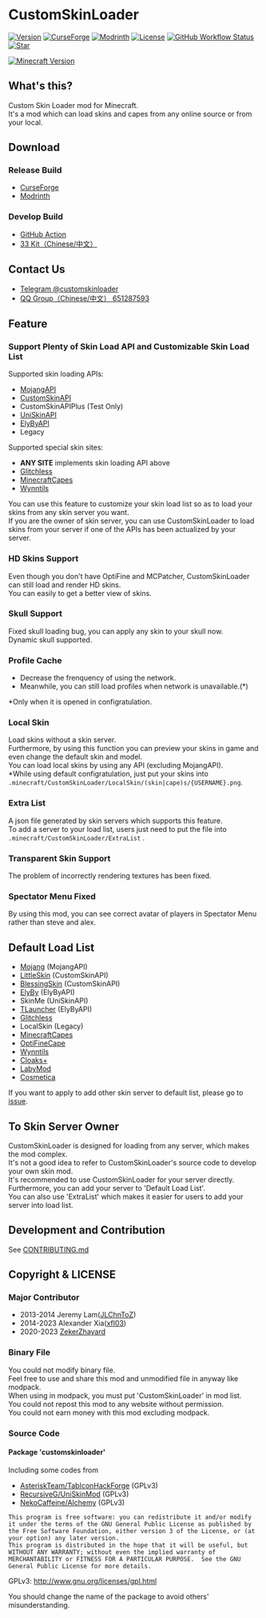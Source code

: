 # CustomSkinLoader
[![Version](https://img.shields.io/github/v/release/xfl03/MCCustomSkinLoader?label=&logo=V&labelColor=E1F5FE&color=5D87BF&style=for-the-badge)](https://github.com/xfl03/MCCustomSkinLoader/tags)
[![CurseForge](https://cf.way2muchnoise.eu/short_CustomSkinLoader.svg?badge_style=for_the_badge)](https://www.curseforge.com/minecraft/mc-mods/customskinloader)
[![Modrinth](https://img.shields.io/modrinth/dt/idMHQ4n2?label=&logo=Modrinth&labelColor=white&color=00AF5C&style=for-the-badge)](https://modrinth.com/mod/customskinloader)
[![License](https://img.shields.io/github/license/xfl03/MCCustomSkinLoader?label=&logo=c&style=for-the-badge&color=A8B9CC&labelColor=455A64)](https://github.com/xfl03/MCCustomSkinLoader/blob/14-develop/LICENSE)
[![GitHub Workflow Status](https://img.shields.io/github/actions/workflow/status/xfl03/MCCustomSkinLoader/beta.yml?style=for-the-badge&label=&logo=Gradle&labelColor=388E3C)](https://github.com/xfl03/MCCustomSkinLoader/actions)
[![Star](https://img.shields.io/github/stars/xfl03/MCCustomSkinLoader?label=&logo=GitHub&labelColor=black&color=FAFAFA&style=for-the-badge)](https://github.com/xfl03/MCCustomSkinLoader/stargazers)

[![Minecraft Version](https://img.shields.io/badge/Minecraft-1.20%20|%201.19%20|%201.18%20|%201.17%20|%201.16%20|%201.15%20|%201.14%20|%201.13%20|%201.12%20|%201.11%20|%201.10%20|%201.9%20|%201.8-green?style=for-the-badge&labelColor=388E3C&color=8BC34A)](https://github.com/xfl03/MCCustomSkinLoader)

## What's this?  
Custom Skin Loader mod for Minecraft.  
It's a mod which can load skins and capes from any online source or from your local.
  
## Download  
### Release Build
- [CurseForge](https://www.curseforge.com/minecraft/mc-mods/customskinloader)
- [Modrinth](https://modrinth.com/mod/customskinloader)

### Develop Build
- [GitHub Action](https://github.com/xfl03/MCCustomSkinLoader/actions)
- [33 Kit（Chinese/中文）](https://3-3.dev/csl-download)

## Contact Us
- [Telegram @customskinloader](https://t.me/customskinloader)
- [QQ Group（Chinese/中文） 651287593](https://jq.qq.com/?_wv=1027&k=vF16R5tg)

## Feature  
### Support Plenty of Skin Load API and Customizable Skin Load List  
Supported skin loading APIs:
- [MojangAPI](http://wiki.vg/Mojang_API)
- [CustomSkinAPI](https://github.com/xfl03/CustomSkinLoaderAPI/tree/master/CustomSkinAPI)  
- CustomSkinAPIPlus (Test Only)  
- [UniSkinAPI](https://github.com/RecursiveG/UniSkinServer/tree/master/doc)
- [ElyByAPI](https://docs.ely.by/en/api.html) 
- Legacy  

Supported special skin sites:
- **ANY SITE** implements skin loading API above
- [Glitchless](https://games.glitchless.ru/games/minecraft/)
- [MinecraftCapes](https://minecraftcapes.net/)
- [Wynntils](https://wynntils.com/)

You can use this feature to customize your skin load list so as to load your skins from any skin server you want.  
If you are the owner of skin server, you can use CustomSkinLoader to load skins from your server if one of the APIs has been actualized by your server.  
  
### HD Skins Support  
Even though you don't have OptiFine and MCPatcher, CustomSkinLoader can still load and render HD skins.  
You can easily to get a better view of skins.  
  
### Skull Support  
Fixed skull loading bug, you can apply any skin to your skull now.  
Dynamic skull supported.  
  
### Profile Cache  
- Decrease the frenquency of using the network.  
- Meanwhile, you can still load profiles when network is unavailable.(*)  

*Only when it is opened in configratulation.  
  
### Local Skin  
Load skins without a skin server.  
Furthermore, by using this function you can preview your skins in game and even change the default skin and model.  
You can load local skins by using any API (excluding MojangAPI).  
*While using default configratulation, just put your skins into `.minecraft/CustomSkinLoader/LocalSkin/(skin|cape)s/{USERNAME}.png`.  
   
### Extra List  
A json file generated by skin servers which supports this feature.  
To add a server to your load list, users just need to put the file into `.minecraft/CustomSkinLoader/ExtraList` .  
  
### Transparent Skin Support  
The problem of incorrectly rendering textures has been fixed.  
  
### Spectator Menu Fixed  
By using this mod, you can see correct avatar of players in Spectator Menu rather than steve and alex.  
  
## Default Load List  
- [Mojang](http://www.minecraft.net/) (MojangAPI)
- [LittleSkin](https://littleskin.cn/) (CustomSkinAPI)  
- [BlessingSkin](http://skin.prinzeugen.net/) (CustomSkinAPI)
- [ElyBy](http://docs.ely.by/) (ElyByAPI)
- SkinMe (UniSkinAPI)
- [TLauncher](https://tlauncher.org/) (ElyByAPI)
- [Glitchless](https://games.glitchless.ru/games/minecraft/)
- LocalSkin (Legacy)
- [MinecraftCapes](https://minecraftcapes.net/)
- [OptiFineCape](https://optifine.net/home)
- [Wynntils](https://wynntils.com/)
- [Cloaks+](https://cloaksplus.com/)
- [LabyMod](https://www.labymod.net/en)
- [Cosmetica](https://cosmetica.cc/)

If you want to apply to add other skin server to default list, please go to [issue](https://github.com/JLChnToZ/MCCustomSkinLoader/issues).  
  
## To Skin Server Owner  
CustomSkinLoader is designed for loading from any server, which makes the mod complex.  
It's not a good idea to refer to CustomSkinLoader's source code to develop your own skin mod.  
It's recommended to use CustomSkinLoader for your server directly.  
Furthermore, you can add your server to 'Default Load List'.  
You can also use 'ExtraList' which makes it easier for users to add your server into load list.  

## Development and Contribution
See [CONTRIBUTING.md](CONTRIBUTING.md)

## Copyright & LICENSE  
### Major Contributor
- 2013-2014 Jeremy Lam([JLChnToZ](https://github.com/JLChnToZ))
- 2014-2023 Alexander Xia([xfl03](https://github.com/xfl03))
- 2020-2023 [ZekerZhayard](https://github.com/ZekerZhayard)

### Binary File  
You could not modify binary file.  
Feel free to use and share this mod and unmodified file in anyway like modpack.  
When using in modpack, you must put 'CustomSkinLoader' in mod list.   
You could not repost this mod to any website without permission.  
You could not earn money with this mod excluding modpack.  

### Source Code  
#### Package 'customskinloader'  
Including some codes from 
- [AsteriskTeam/TabIconHackForge](https://gitee.com/AsteriskTeam/TabIconHackForge) (GPLv3)
- [RecursiveG/UniSkinMod](https://github.com/RecursiveG/UniSkinMod) (GPLv3)  
- [NekoCaffeine/Alchemy](https://github.com/NekoCaffeine/Alchemy) (GPLv3)  

```
This program is free software: you can redistribute it and/or modify it under the terms of the GNU General Public License as published by the Free Software Foundation, either version 3 of the License, or (at your option) any later version.
This program is distributed in the hope that it will be useful, but WITHOUT ANY WARRANTY; without even the implied warranty of MERCHANTABILITY or FITNESS FOR A PARTICULAR PURPOSE.  See the GNU General Public License for more details.
```
GPLv3: http://www.gnu.org/licenses/gpl.html  
  
You should change the name of the package to avoid others' misunderstanding.  
